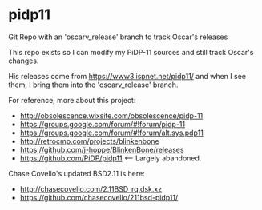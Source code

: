 # pidp11
Git Repo with an 'oscarv_release' branch to track Oscar's releases

This repo exists so I can modify my PiDP-11 sources and still track Oscar's changes.

His releases come from https://www3.ispnet.net/pidp11/ and when I see them, I bring them into the 'oscarv_release' branch.

For reference, more about this project:
* http://obsolescence.wixsite.com/obsolescence/pidp-11
* https://groups.google.com/forum/#!forum/pidp-11
* https://groups.google.com/forum/#!forum/alt.sys.pdp11
* http://retrocmp.com/projects/blinkenbone
* https://github.com/j-hoppe/BlinkenBone/releases
* https://github.com/PiDP/pidp11  <-- Largely abandoned.

Chase Covello's updated BSD2.11 is here:
* http://chasecovello.com/2.11BSD_rq.dsk.xz
* https://github.com/chasecovello/211bsd-pidp11/
